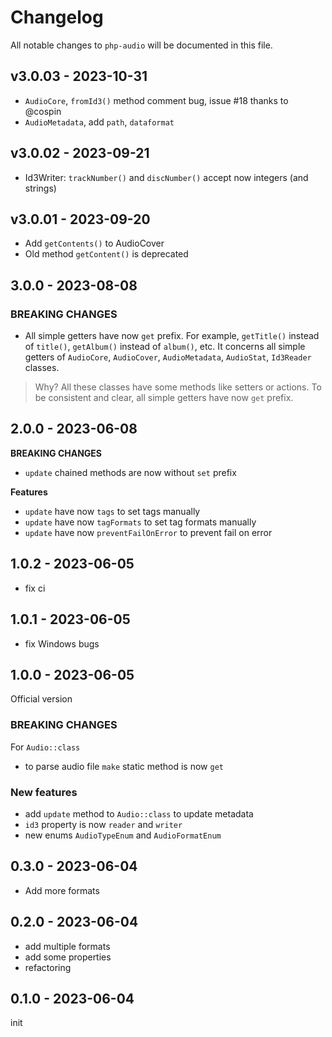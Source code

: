 # Changelog

All notable changes to `php-audio` will be documented in this file.

## v3.0.03 - 2023-10-31

- `AudioCore`, `fromId3()` method comment bug, issue #18 thanks to @cospin
- `AudioMetadata`, add `path`, `dataformat`

## v3.0.02 - 2023-09-21

- Id3Writer: `trackNumber()` and `discNumber()` accept now integers (and strings)

## v3.0.01 - 2023-09-20

- Add `getContents()` to AudioCover
- Old method `getContent()` is deprecated

## 3.0.0 - 2023-08-08

### BREAKING CHANGES

- All simple getters have now `get` prefix. For example, `getTitle()` instead of `title()`, `getAlbum()` instead of `album()`, etc. It concerns all simple getters of `AudioCore`, `AudioCover`, `AudioMetadata`, `AudioStat`, `Id3Reader` classes.

> Why?
All these classes have some methods like setters or actions. To be consistent and clear, all simple getters have now `get` prefix.

## 2.0.0 - 2023-06-08

**BREAKING CHANGES**

- `update` chained methods are now without `set` prefix

**Features**

- `update` have now `tags` to set tags manually
- `update` have now `tagFormats` to set tag formats manually
- `update` have now `preventFailOnError` to prevent fail on error

## 1.0.2 - 2023-06-05

- fix ci

## 1.0.1 - 2023-06-05

- fix Windows bugs

## 1.0.0 - 2023-06-05

Official version

### BREAKING CHANGES

For `Audio::class`

- to parse audio file `make` static method is now `get`

### New features

- add `update` method to `Audio::class` to update metadata
- `id3` property is now `reader` and `writer`
- new enums `AudioTypeEnum` and `AudioFormatEnum`

## 0.3.0 - 2023-06-04

- Add more formats

## 0.2.0 - 2023-06-04

- add multiple formats
- add some properties
- refactoring

## 0.1.0 - 2023-06-04

init

